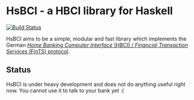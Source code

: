 # HsBCI - a HBCI library for Haskell

[![Build Status](https://travis-ci.org/paulkoerbitz/hsbci.png)](https://travis-ci.org/paulkoerbitz/hsbci)

HsBCI aims to be a simple, modular and fast library which implements
the German [*Home Banking Computer Interface* (HBCI) / *Financial
Transaction Services* (FinTS) protocol](http://www.hbci-zka.de/).

## Status

HsBCI is under heavy development and does not do anything useful right
now. You cannot use it to talk to your bank yet :(
